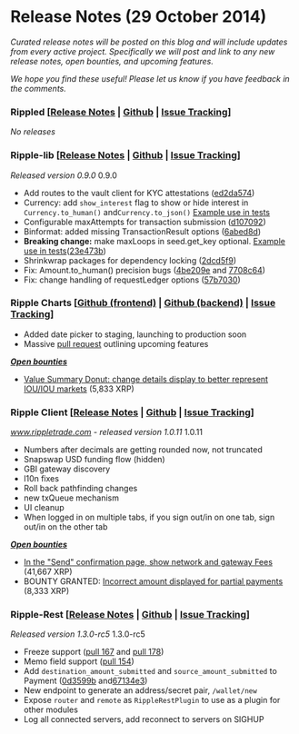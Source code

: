 # Release Notes (29 October 2014)

*Curated release notes will be posted on this blog and will include updates from every active project. Specifically we will post and link to any new release notes, open bounties, and upcoming features.*

*We hope you find these useful! Please let us know if you have feedback in the comments.*

### **Rippled [[Release Notes](https://ripple.com/wiki/Category:Rippled_release_notes) | [Github](https://github.com/ripple/rippled) | [Issue Tracking](https://ripplelabs.atlassian.net/secure/RapidBoard.jspa?rapidView=25)]**

*No releases*

### **Ripple-lib [[Release Notes](https://github.com/ripple/ripple-lib/releases) | [Github](https://github.com/ripple/ripple-lib) | [Issue Tracking](https://github.com/ripple/ripple-lib/issues)]**

*Released version 0.9.0* 0.9.0

-   Add routes to the vault client for KYC attestations ([ed2da574](https://github.com/ripple/ripple-lib/commit/ed2da57475acf5e9d2cf3373858f4274832bd83f))
-   Currency: add `show_interest` flag to show or hide interest in `Currency.to_human()` and`Currency.to_json()` [Example use in tests](https://github.com/ripple/ripple-lib/blob/947ec3edc2e7c8f1ef097e496bf552c74366e749/test/currency-test.js#L123)
-   Configurable maxAttempts for transaction submission ([d107092](https://github.com/ripple/ripple-lib/commit/d10709254061e9e4416d2cb78b5cac1ec0d7ffa5))
-   Binformat: added missing TransactionResult options ([6abed8d](https://github.com/ripple/ripple-lib/commit/6abed8dd5311765b2eb70505dadbdf5121439ca8))
-   **Breaking change:** make maxLoops in seed.get\_key optional. [Example use in tests](https://github.com/ripple/ripple-lib/blob/23e473b6886c457781949c825b3ff48b3984e51f/test/seed-test.js)([23e473b](https://github.com/ripple/ripple-lib/commit/23e473b6886c457781949c825b3ff48b3984e51f))
-   Shrinkwrap packages for dependency locking ([2dcd5f9](https://github.com/ripple/ripple-lib/commit/2dcd5f94fbc71200eb08a5044c76ef94f7971913))
-   Fix: Amount.to\_human() precision bugs ([4be209e](https://github.com/ripple/ripple-lib/commit/4be209e286b5b209bec7bcd1212098985e15ff2f) and [7708c64](https://github.com/ripple/ripple-lib/commit/7708c64576e70ce3ac190442daceb30e4446aab7))
-   Fix: change handling of requestLedger options ([57b7030](https://github.com/ripple/ripple-lib/commit/57b70300f5f0c7534ede118ddbb5d8762668a4f8))

### **Ripple Charts [[Github (frontend)](https://github.com/ripple/ripplecharts-frontend) | [Github (backend)](https://github.com/ripple/ripple-data-api) | [Issue Tracking](https://ripplelabs.atlassian.net/browse/RC/?selectedTab=com.atlassian.jira.jira-projects-plugin:summary-panel)]**

-   Added date picker to staging, launching to production soon
-   Massive [pull request](https://github.com/ripple/ripplecharts-frontend/commit/c656f71d6655ee79755f212393d3107861a9c227) outlining upcoming features

[***Open bounties***](https://www.bountysource.com/trackers/3954022-ripple-charts)

-   [Value Summary Donut: change details display to better represent IOU/IOU markets](https://www.bountysource.com/issues/3597514-value-summary-donut-change-details-display-to-better-represent-iou-iou-markets) (5,833 XRP)

### **Ripple Client [[Release Notes](https://github.com/ripple/ripple-client/releases) | [Github](https://github.com/ripple/ripple-client) | [Issue Tracking](https://ripplelabs.atlassian.net/secure/RapidBoard.jspa?rapidView=2&view=planning&selectedIssue=RT-1990&quickFilter=38&epics=visible)]**

*www.rippletrade.com - released version 1.0.11* 1.0.11

-   Numbers after decimals are getting rounded now, not truncated
-   Snapswap USD funding flow (hidden)
-   GBI gateway discovery
-   l10n fixes
-   Roll back pathfinding changes
-   new txQueue mechanism
-   UI cleanup
-   When logged in on multiple tabs, if you sign out/in on one tab, sign out/in on the other tab

**[*Open bounties*](https://www.bountysource.com/trackers/3604734-ripple-trade)**

-   [In the "Send" confirmation page, show network and gateway Fees](https://www.bountysource.com/issues/2842674-in-the-send-confirmation-page-show-network-and-gateway-fees) (41,667 XRP)
-   BOUNTY GRANTED: [Incorrect amount displayed for partial payments](https://www.bountysource.com/issues/2842476-incorrect-amount-displayed-for-partial-payments) (8,333 XRP)

### **Ripple-Rest [[Release Notes](https://github.com/ripple/ripple-rest/releases) | [Github](https://github.com/ripple/ripple-rest) | [Issue Tracking](https://ripplelabs.atlassian.net/browse/RA/?selectedTab=com.atlassian.jira.jira-projects-plugin:summary-panel)]**

*Released version 1.3.0-rc5* 1.3.0-rc5

-   Freeze support ([pull 167](https://github.com/ripple/ripple-rest/pull/167) and [pull 178](https://github.com/ripple/ripple-rest/pull/178))
-   Memo field support ([pull 154](https://github.com/ripple/ripple-rest/pull/154))
-   Add `destination_amount_submitted` and `source_amount_submitted` to Payment ([0d3599b](https://github.com/ripple/ripple-rest/commit/0d3599b4057c5cb884eade6bc11c978f8770c943) and[67134e3](https://github.com/ripple/ripple-rest/commit/67134e3ef57b808fc193f2f62579c5681aeb49cc))
-   New endpoint to generate an address/secret pair, `/wallet/new`
-   Expose `router` and `remote` as `RippleRestPlugin` to use as a plugin for other modules
-   Log all connected servers, add reconnect to servers on SIGHUP
